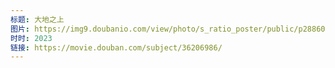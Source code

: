 ```yaml
---
标题: 大地之上
图片: https://img9.doubanio.com/view/photo/s_ratio_poster/public/p2886041146.jpg
时时: 2023
链接: https://movie.douban.com/subject/36206986/
---
```

